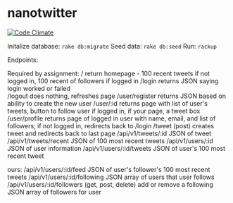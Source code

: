 # nanotwitter
[![Code Climate](https://codeclimate.com/github/jacobcmurphy/nanotwitter/badges/gpa.svg)](https://codeclimate.com/github/jacobcmurphy/nanotwitter)

Initalize database: ``rake db:migrate``
Seed data: ``rake db:seed``
Run: ``rackup``


Endpoints:

Required by assignment:
/
	return homepage - 100 recent tweets if not logged in,
					100 recent of followers if logged in
/login
	returns JSON saying login worked or failed	
/logout
	does nothing, refreshes page
/user/register
	returns JSON based on ability to create the new user
/user/:id
	returns page with list of user's tweets, button to follow user if logged in, if your page, a tweet box
/user/profile
	returns page of logged in user with name, email, and list of followers; if not logged in, redirects back to /login
/tweet (post)
	creates tweet and redirects back to last page
/api/v1/tweets/:id
	JSON of tweet
/api/v1/tweets/recent
	JSON of 100 most recent tweets
/api/v1/users/:id
	JSON of user information
/api/v1/users/:id/tweets
	JSON of user's 100 most recent tweet 


ours:
/api/v1/users/:id/feed
	JSON of user's follower's 100 most recent tweets
/api/v1/users/:id/following
	JSON array of users that user follows
/api/v1/users/:id/followers (get, post, delete)
	add or remove a following
	JSON array of followers for user
